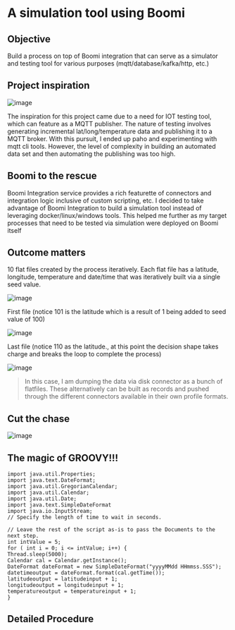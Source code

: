 # A simulation tool using Boomi

## Objective
Build a process on top of Boomi integration that can serve as a simulator and testing tool for various purposes (mqtt/database/kafka/http, etc.)

## Project inspiration

![image](https://user-images.githubusercontent.com/39495790/120115476-6e56a680-c1a1-11eb-8978-618b2158ac6d.png)

The inspiration for this project came due to a need for IOT testing tool, which can feature as a MQTT publisher. The nature of testing involves generating incremental lat/long/temperature data and publishing it to a MQTT broker.
With this pursuit, I ended up paho and experimenting with mqtt cli tools. However, the level of complexity in building an automated data set and then automating the publishing was too high.

## Boomi to the rescue
Boomi Integration service provides a rich featurette of connectors and integration logic inclusive of custom scripting, etc. I decided to take advantage of Boomi Integration to build a simulation tool instead of leveraging docker/linux/windows tools.
This helped me further as my target processes that need to be tested via simulation were deployed on Boomi itself

## Outcome matters

10 flat files created by the process iteratively. Each flat file has a latitude, longitude, temperature and date/time that was iteratively built via a single seed value.

![image](https://user-images.githubusercontent.com/39495790/120113248-3e0a0a80-c197-11eb-9211-13e636f2ea9b.png)

First file (notice 101 is the latitude which is a result of 1 being added to seed value of 100)

![image](https://user-images.githubusercontent.com/39495790/120113327-904b2b80-c197-11eb-8eee-d389226b1335.png)

Last file (notice 110 as the latitude., at this point the decision shape takes charge and breaks the loop to complete the process)

![image](https://user-images.githubusercontent.com/39495790/120113356-bd97d980-c197-11eb-8340-74a015e91681.png)

> In this case, I am dumping the data via disk connector as a bunch of flatfiles. These alternatively can be built as records and pushed through the different connectors available in their own profile formats.

## Cut the chase

![image](https://user-images.githubusercontent.com/39495790/120114138-64ca4000-c19b-11eb-9ea8-ca0f8a118928.png)


## The magic of GROOVY!!!

```
import java.util.Properties;
import java.text.DateFormat;
import java.util.GregorianCalendar;
import java.util.Calendar;
import java.util.Date;
import java.text.SimpleDateFormat
import java.io.InputStream;
// Specify the length of time to wait in seconds.

// Leave the rest of the script as-is to pass the Documents to the next step.
int intValue = 5;
for ( int i = 0; i <= intValue; i++) {
Thread.sleep(5000);
Calendar cal = Calendar.getInstance();
DateFormat dateFormat = new SimpleDateFormat("yyyyMMdd HHmmss.SSS");
datetimeoutput = dateFormat.format(cal.getTime());
latitudeoutput = latitudeinput + 1;
longitudeoutput = longitudeinput + 1;
temperatureoutput = temperatureinput + 1;
}
```
## Detailed Procedure

